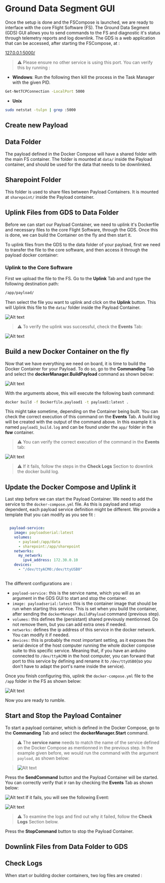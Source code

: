 # Ground Data Segment GUI

Once the setup is done and the FSCompose is launched, we are ready to interface with the core Flight Software (FS). The Ground Data Segment (GDS) GUI allows you to send commands to the FS and diagnostic it's status through telemetry reports and log downlink. The GDS is a web application that can be accessed, after starting the FSCompose, at :

[127.0.0.1:5000/](http://127.0.0.1:5000/)


> ⚠️ Please ensure no other service is using this port. You can verify this by running : 

- **Windows**: Run the following then kill the process in the Task Manager with the given PID.
```bash
Get-NetTCPConnection -LocalPort 5000
```

- **Unix**
```bash
sudo netstat -tulpn | grep :5000
```

## Create new Payload

## Data Folder

The payload defined in the Docker Compose will have a shared folder with the main FS container. The folder is mounted at `data/` inside the Payload container, and should be used for the data that needs to be downlinked. 

## Sharepoint Folder

This folder is used to share files between Payload Containers. It is mounted at `sharepoint/` inside the Payload container.  

## Uplink Files from GDS to Data Folder
Before we can start our Payload Container, we need to uplink it's Dockerfile and necessary files to the core Flight Software, through the GDS. Once this is done, we can build the Container on the fly and then start it. 


To uplink files from the GDS to the data folder of your payload, first we need to transfer the file to the core software, and then access it through the payload docker container: 

### Uplink to the Core Software
First we upload the file to the FS. Go to the **Uplink** Tab and and type the following destination path:

   ```bash
   /app/payload/
   ```
   
Then select the file you want to uplink and click on the **Uplink** button. This will Uplink this file to the `data/` folder inside the Payload Container.


![Alt text](imgs/uplink-image.png)


> ⚠️ To verify the uplink was successful, check the **Events** Tab:

![Alt text](imgs/uplink.png)



## Build a new Docker Container on the fly
Now that we have everything we need on board, it is time to build the Docker Container for your Payload. To do so, go to the **Commanding** Tab and select the **dockerManager.BuildPayload** command as shown below:

   ![Alt text](imgs/build-payload.png)

With the arguments above, this will execute the following bash command:

   ```bash
   docker build -f Dockerfile.payload1 -t payload1:latest .
   ```
This might take sometime, depending on the Container being built. You can check the correct execution of this command on the **Events** Tab. A build log will be created with the output of the command above. In this example it is named `payload1_build.log` and can be found under the `app/` folder in the **fsw** container.



>⚠️ You can verify the correct execution of the command in the **Events** tab: 

![Alt text](imgs/build-success.png)

>⚠️  If it fails, follow the steps in the **Check Logs** Section to downlink the docker build log.

## Update the Docker Compose and Uplink it 

Last step before we can start the Payload Container. We need to add the service to the `docker-compose.yml` file. As this is payload and setup dependent, each payload service definition might be different. We provide a template that you can modify as you see fit : 

```yaml

  payload-service:
    image: payloadserial:latest
    volumes:
      - payload:/app/data
      - sharepoint:/app/sharepoint
    networks:
      my_network:
        ipv4_address: 172.30.0.10
    devices:
      - "/dev/ttyACM0:/dev/ttyUSB0"           
               
```
The different configurations are : 

- `payload-service:` this is the service name, which you will as an argument in the GDS GUI to start and stop the container.
- `image: payloadserial:latest` this is the container image that should be run when starting this service. This is set when you build the container, after sending the `dockerManager.BuildPayload` command (previous step).
- `volumes:` this defines the (persistant) shared previously mentionned. Do not remove them, but you can add extra ones if needed.
- `networks:` defines the ip address of this service in the docker network. You can modify it if needed.
- `devices:` this is probably the most important setting, as it exposes the serial device of the host computer running the whole docker compose suite to this specific service. Meaning that, if you have an arduino connected to `/dev/ttyACM0` in the host computer, you can forward that port to this service by defining and rename it to `/dev/ttyUSB0`(so you don't have to adapt the port's name inside the service). 

Once you finish configuring this, uplink the `docker-compose.yml` file to the `/app` folder in the FS as shown below:

![Alt text](imgs/docker-compose.png)

Now you are ready to rumble.

## Start and Stop the Payload Container

To start a payload container, which is defined in the Docker Compose, go to the **Commanding** Tab and select the **dockerManager.Start** command.


> ⚠️ The **service name** needs to match the name of the service defined on the Docker Compose as mentionned in the previous step. In the example given before, we would run the command with the argument `payload`, as shown below:

> ![Alt text](imgs/payload-start.png)


Press the **SendCommand** button and the Payload Container will be started. You can correctly verify that ir ran by checking the **Events** Tab as shown below:

![Alt text](imgs/start-success.png)
If it fails, you will see the following Event:

![Alt text](imgs/fail-event.png)


>⚠️ To examine the logs and find out why it failed, follow the **Check Logs** Section below.



Press the **StopCommand** button to stop the Payload Container.


## Downlink Files from Data Folder to GDS

## Check Logs

When start or building docker containers, two log files are created : 

   


